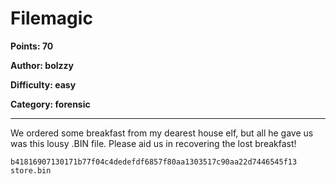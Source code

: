 # Filemagic
**Points: 70**

**Author: bolzzy**

**Difficulty: easy**

**Category: forensic**

---

We ordered some breakfast from my dearest house elf, but all he gave us was this
lousy .BIN file. Please aid us in recovering the lost breakfast!


```
b41816907130171b77f04c4dedefdf6857f80aa1303517c90aa22d7446545f13  store.bin
```

